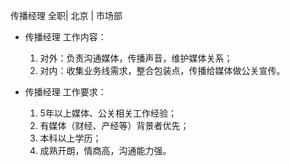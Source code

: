 传播经理 全职| 北京 | 市场部

* 传播经理 工作内容：
  1. 对外：负责沟通媒体，传播声音，维护媒体关系；  1. 对内：收集业务线需求，整合包装点，传播给媒体做公关宣传。
* 传播经理 工作要求：

  1. 5年以上媒体、公关相关工作经验；  1. 有媒体（财经、产经等）背景者优先；  1. 本科以上学历；  1. 成熟开朗，情商高，沟通能力强。 